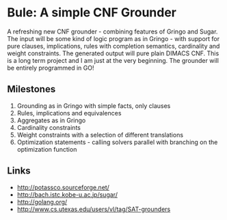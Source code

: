 Bule: A simple CNF Grounder
=====================================

A refreshing new CNF grounder - combining features of Gringo and Sugar. The input will be some kind of logic program as
in Gringo - with support for pure clauses, implications, rules with completion semantics, cardinality and weight
constraints. The generated output will pure plain DIMACS CNF. This is a long term project and I am just at the very
beginning.  The grounder will be entirely programmed in GO!

Milestones
----------

1. Grounding as in Gringo with simple facts, only clauses
2. Rules, implications and equivalences
3. Aggregates as in Gringo
4. Cardinality constraints
5. Weight constraints with a selection of different translations
6. Optimization statements - calling solvers parallel with branching on the optimization function


Links
-----
* http://potassco.sourceforge.net/
* http://bach.istc.kobe-u.ac.jp/sugar/
* http://golang.org/
* http://www.cs.utexas.edu/users/vl/tag/SAT-grounders

